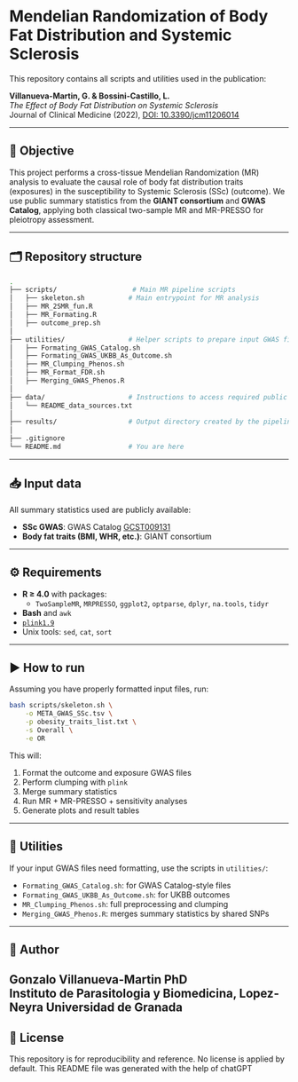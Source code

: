 # Mendelian Randomization of Body Fat Distribution and Systemic Sclerosis

This repository contains all scripts and utilities used in the publication:

**Villanueva-Martin, G. & Bossini-Castillo, L.**  
*The Effect of Body Fat Distribution on Systemic Sclerosis*  
Journal of Clinical Medicine (2022), [DOI: 10.3390/jcm11206014](https://doi.org/10.3390/jcm11206014)

---

## 🧪 Objective

This project performs a cross-tissue Mendelian Randomization (MR) analysis to evaluate the causal role of body fat distribution traits (exposures) in the susceptibility to Systemic Sclerosis (SSc) (outcome). We use public summary statistics from the **GIANT consortium** and **GWAS Catalog**, applying both classical two-sample MR and MR-PRESSO for pleiotropy assessment.

---

## 🗂️ Repository structure

```bash
.
├── scripts/                   # Main MR pipeline scripts
│   ├── skeleton.sh           # Main entrypoint for MR analysis
│   ├── MR_2SMR_fun.R
│   ├── MR_Formating.R
│   ├── outcome_prep.sh
│
├── utilities/                # Helper scripts to prepare input GWAS files
│   ├── Formating_GWAS_Catalog.sh
│   ├── Formating_GWAS_UKBB_As_Outcome.sh
│   ├── MR_Clumping_Phenos.sh
│   ├── MR_Format_FDR.sh
│   ├── Merging_GWAS_Phenos.R
│
├── data/                     # Instructions to access required public GWAS datasets
│   └── README_data_sources.txt
│
├── results/                  # Output directory created by the pipeline
│
├── .gitignore
└── README.md                 # You are here
```

---

## 📥 Input data

All summary statistics used are publicly available:

- **SSc GWAS**: GWAS Catalog [GCST009131]([https://www.ebi.ac.uk/gwas/studies/GCST009131]https://www.ebi.ac.uk/gwas/studies/GCST009131)
- **Body fat traits (BMI, WHR, etc.)**: GIANT consortium

---

## ⚙️ Requirements

- **R ≥ 4.0** with packages:
  - `TwoSampleMR`, `MRPRESSO`, `ggplot2`, `optparse`, `dplyr`, `na.tools`, `tidyr`
- **Bash** and `awk`
- [`plink1.9`](https://www.cog-genomics.org/plink/)
- Unix tools: `sed`, `cat`, `sort`

---

## ▶️ How to run

Assuming you have properly formatted input files, run:

```bash
bash scripts/skeleton.sh \
    -o META_GWAS_SSc.tsv \
    -p obesity_traits_list.txt \
    -s Overall \
    -e OR
```

This will:
1. Format the outcome and exposure GWAS files
2. Perform clumping with `plink`
3. Merge summary statistics
4. Run MR + MR-PRESSO + sensitivity analyses
5. Generate plots and result tables

---

## 🧹 Utilities

If your input GWAS files need formatting, use the scripts in `utilities/`:
- `Formating_GWAS_Catalog.sh`: for GWAS Catalog-style files
- `Formating_GWAS_UKBB_As_Outcome.sh`: for UKBB outcomes
- `MR_Clumping_Phenos.sh`: full preprocessing and clumping
- `Merging_GWAS_Phenos.R`: merges summary statistics by shared SNPs

---

## 👤 Author

**Gonzalo Villanueva-Martin PhD**  
Instituto de Parasitologia y Biomedicina, Lopez-Neyra
Universidad de Granada
---

## 📄 License

This repository is for reproducibility and reference. No license is applied by default.
This README file was generated with the help of chatGPT
